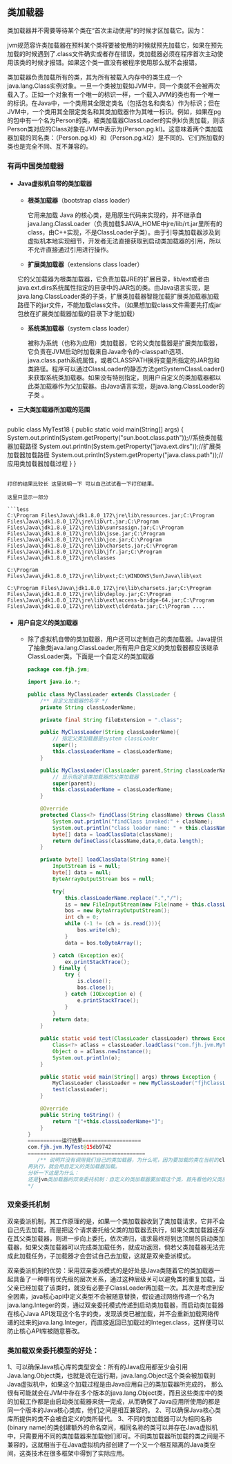 ## 类加载器

<!--类加载器用来加载类到内存中-->

类加载器并不需要等待某个类在“首次主动使用”的时候才区加载它。因为：

jvm规范容许类加载器在预料某个类将要被使用的时候就预先加载它，如果在预先加载的时候遇到了.class文件确实或者存在错误，类加载器必须在程序首次主动使用该类的时候才报错。如果这个类一直没有被程序使用那么就不会报错。

类加载器负责加载所有的类，其为所有被载入内存中的类生成一个java.lang.Class实例对象。一旦一个类被加载如JVM中，同一个类就不会被再次载入了。正如一个对象有一个唯一的标识一样，一个载入JVM的类也有一个唯一的标识。在Java中，一个类用其全限定类名（包括包名和类名）作为标识；但在JVM中，一个类用其全限定类名和其类加载器作为其唯一标识。例如，如果在pg的包中有一个名为Person的类，被类加载器ClassLoader的实例kl负责加载，则该Person类对应的Class对象在JVM中表示为(Person.pg.kl)。这意味着两个类加载器加载的同名类：（Person.pg.kl）和（Person.pg.kl2）是不同的、它们所加载的类也是完全不同、互不兼容的。

###   有两中国类加载器

- #### Java虚拟机自带的类加载器

  - **根类加载器**（bootstrap class loader）

    它用来加载 Java 的核心类，是用原生代码来实现的，并不继承自 java.lang.ClassLoader（负责加载$JAVA_HOME中jre/lib/rt.jar里所有的class，由C++实现，不是ClassLoader子类）。由于引导类加载器涉及到虚拟机本地实现细节，开发者无法直接获取到启动类加载器的引用，所以不允许直接通过引用进行操作。

  -  **扩展类加载器**（extensions class loader）

    它的父加载器为根类加载器，它负责加载JRE的扩展目录，lib/ext或者由java.ext.dirs系统属性指定的目录中的JAR包的类。由Java语言实现，是java.lang.ClassLoader类的子类，扩展类加载器智能加载扩展类加载器加载路径下的jar文件，不能加载class文件。（如果想加载class文件需要先打成jar包放在扩展类加载器加载的目录下才能加载）

  - **系统类加载器**（system class loader）

    被称为系统（也称为应用）类加载器，它的父类加载器是扩展类加载器，它负责在JVM启动时加载来自Java命令的-classpath选项、java.class.path系统属性，或者CLASSPATH换将变量所指定的JAR包和类路径。程序可以通过ClassLoader的静态方法getSystemClassLoader()来获取系统类加载器。如果没有特别指定，则用户自定义的类加载器都以此类加载器作为父加载器。由Java语言实现，是java.lang.ClassLoader的子类	。

- **三大类加载器所加载的范围**

  ```java
public class MyTest18 {
      public static void main(String[] args) {
          System.out.println(System.getProperty("sun.boot.class.path"));//系统类加载器加载路径
          System.out.println(System.getProperty("java.ext.dirs"));//扩展类加载器加载路径
          System.out.println(System.getProperty("java.class.path"));//应用类加载器加载过程
      }
  }
  ```
  
  打印的结果比较长 这里说明一下 可以自己试试看一下打印结果。
  
  这里只显示一部分
  
  ```less
  C:\Program Files\Java\jdk1.8.0_172\jre\lib\resources.jar;C:\Program Files\Java\jdk1.8.0_172\jre\lib\rt.jar;C:\Program Files\Java\jdk1.8.0_172\jre\lib\sunrsasign.jar;C:\Program Files\Java\jdk1.8.0_172\jre\lib\jsse.jar;C:\Program Files\Java\jdk1.8.0_172\jre\lib\jce.jar;C:\Program Files\Java\jdk1.8.0_172\jre\lib\charsets.jar;C:\Program Files\Java\jdk1.8.0_172\jre\lib\jfr.jar;C:\Program Files\Java\jdk1.8.0_172\jre\classes
  
  C:\Program Files\Java\jdk1.8.0_172\jre\lib\ext;C:\WINDOWS\Sun\Java\lib\ext
  
  C:\Program Files\Java\jdk1.8.0_172\jre\lib\charsets.jar;C:\Program Files\Java\jdk1.8.0_172\jre\lib\deploy.jar;C:\Program Files\Java\jdk1.8.0_172\jre\lib\ext\access-bridge-64.jar;C:\Program Files\Java\jdk1.8.0_172\jre\lib\ext\cldrdata.jar;C:\Program ....
  ```
  
  
  
- #### 用户自定义的类加载器

  - 除了虚拟机自带的类加载器，用户还可以定制自己的类加载器。Java提供了抽象类java.lang.ClassLoader,所有用户自定义的类加载器都应该继承ClassLoader类。下面是一个自定义的类加载器

    ```java
    package com.fjh.jvm;
    
    import java.io.*;
    
    public class MyClassLoader extends ClassLoader {
        /** 自定义加载器的名字 */
        private String classLoaderName;
    
        private final String fileExtension = ".class";
    
        public MyClassLoader(String classLoaderName){
            // 指定父类加载器是system classLoader
            super();
            this.classLoaderName = classLoaderName;
        }
    
        public MyClassLoader(ClassLoader parent,String classLoaderName){
            // 显示指定该类加载器的父类加载器
            super(parent);
            this.classLoaderName = classLoaderName;
        }
    
        @Override
        protected Class<?> findClass(String className) throws ClassNotFoundException {
            System.out.println("findClass invoked:" + clasName);
            System.out.println("class loader name: " + this.className);
            byte[] data = loadClassData(className);
            return defineClass(className,data,0,data.length);
        }
    
        private byte[] loadClassData(String name){
            InputStream is = null;
            byte[] data = null;
            ByteArrayOutputStream bos = null;
    
            try{
                this.classLoaderName.replace(".","/");
                is = new FileInputStream(new File(name + this.classLoaderName));
                bos = new ByteArrayOutputStream();
                int ch = 0;
                while (-1 != (ch = is.read())){
                    bos.write(ch);
                }
                data = bos.toByteArray();
    
            } catch (Exception ex){
                ex.printStackTrace();
            } finally {
                try {
                    is.close();
                    bos.close();
                } catch (IOException e) {
                    e.printStackTrace();
                }
            }
            return data;
        }
    
        public static void test(ClassLoader classLoader) throws Exception {
            Class<?> aClass = classLoader.loadClass("com.fjh.jvm.MyTest");
            Object o = aClass.newInstance();
            System.out.println(o);
        }
    
        public static void main(String[] args) throws Exception {
            MyClassLoader classLoader = new MyClassLoader("fjhClassLoad");
            test(classLoader);
        }
    
        @Override
        public String toString() {
            return "["+this.classLoaderName+"]";
        }
    }
    ===========运行结果===================
    com.fjh.jvm.MyTest@15db9742
    ======================================
       /** 说明并没有调用我们自己的类加载器，为什么呢，因为要加载的类在当前的classpath下面，根据类加载的双亲委托，系统类加载器是自定义类加载器的父加载器，说以还是系统类加载器加载了MyTest类。可以调用方法 。obj.getCLassLoader()方法看是由哪个类加载器加载的。那么怎么才能让自定义的加载器加载呢：1、编译之后把MyTest.class文件复制到其他的目录（只要不是当前工程的classPath即可），2、删除当前工程下classes文件夹下的MyTest.class，当然程序中的findClass里面的路径要写成新的目录。
    再执行，就会用自定义的类加载器加载。
    分析一下这是为什么：
    还是jvm类加载器的双亲委托机制：自定义的类加载器要加载这个类，首先看他的父类加载器（系统类加载器）是否加载了MyTest这个类，如果没有看系统类加载器的父类加载器（扩展类加载器）是否加载了MyTest，.......依次就会让系统类加载器去加载，系统类加载器在classes目录下并没有找到加载的文件MyTest.class文件，就会让自定义的类加载器去加载了。
    */
    ```
    
    

### 双亲委托机制

双亲委派机制，其工作原理的是，如果一个类加载器收到了类加载请求，它并不会自己先去加载，而是把这个请求委托给父类的加载器去执行，如果父类加载器还存在其父类加载器，则进一步向上委托，依次递归，请求最终将到达顶层的启动类加载器，如果父类加载器可以完成类加载任务，就成功返回，倘若父类加载器无法完成此加载任务，子加载器才会尝试自己去加载，这就是双亲委派模式。

双亲委派机制的优势：采用双亲委派模式的是好处是Java类随着它的类加载器一起具备了一种带有优先级的层次关系，通过这种层级关可以避免类的重复加载，当父亲已经加载了该类时，就没有必要子ClassLoader再加载一次。其次是考虑到安全因素，java核心api中定义类型不会被随意替换，假设通过网络传递一个名为java.lang.Integer的类，通过双亲委托模式传递到启动类加载器，而启动类加载器在核心Java API发现这个名字的类，发现该类已被加载，并不会重新加载网络传递的过来的java.lang.Integer，而直接返回已加载过的Integer.class，这样便可以防止核心API库被随意篡改。

### 类加载双亲委托模型的好处：

1、可以确保Java核心库的类型安全：所有的Java应用都至少会引用Java.lang.Object类，也就是说在运行期，java.lang.Object这个类会被加载到Java虚拟机中，如果这个加载过程是由Java应用自己的类加载器所完成的，
那么很有可能就会在JVM中存在多个版本的java.lang.Object类，而且这些类库中的类的加载工作都是由启动类加载器来统一完成，从而确保了Java应用所使用的都是同一个版本的Java核心类库，他们之间是相互兼容的。
2、可以确保Java核心类库所提供的类不会被自定义的类所替代。
3、不同的类加载器可以为相同名称(binary name)的类创建额外的命名空间，相同名称的类可以并存在Java虚拟机中，只需要用不同的类加载器来加载他们即可。不同类加载器所加载的类之间是不兼容的，这就相当于在Java虚拟机内部创建了一个又一个相互隔离的Java类空间，这类技术在很多框架中得到了实际应用。

